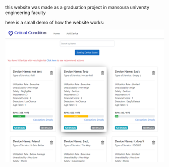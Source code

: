this website was made as a graduation project in mansoura universty engineering faculty 

here is a small demo of how the website works:

![](photos/demo%201%20(index).png)
